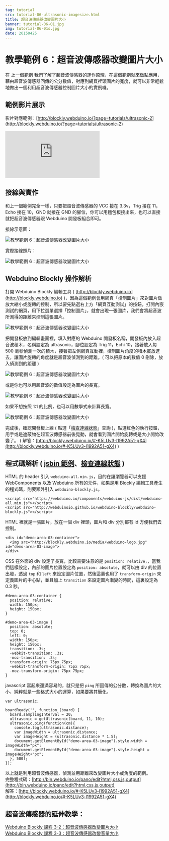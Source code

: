 ```yaml
---
tag: tutorial
src: tutorial-06-ultrasonic-imagesize.html
title: 超音波傳感器改變圖片大小
banner: tutorial-06-01.jpg
img: tutorial-06-01s.jpg
date: 20150425
---
```


<!-- @@master  = ../../_layout.html-->

<!-- @@block  =  meta-->

<title>教學範例 6：超音波傳感器改變圖片大小 :::: Webduino = Web × Arduino</title>

<meta name="description" content="我們了解了超音波傳感器的運作原理，在這個 Webduino 的範例就來做點應用，藉由超音波傳感器回傳的公分數值，對應到網頁裡頭圖片的寬度，就可以非常輕鬆地做出一個利用超音波傳感器控制圖片大小的實例囉。">

<meta itemprop="description" content="我們了解了超音波傳感器的運作原理，在這個 Webduino 的範例就來做點應用，藉由超音波傳感器回傳的公分數值，對應到網頁裡頭圖片的寬度，就可以非常輕鬆地做出一個利用超音波傳感器控制圖片大小的實例囉。">

<meta property="og:description" content="我們了解了超音波傳感器的運作原理，在這個 Webduino 的範例就來做點應用，藉由超音波傳感器回傳的公分數值，對應到網頁裡頭圖片的寬度，就可以非常輕鬆地做出一個利用超音波傳感器控制圖片大小的實例囉。">

<meta property="og:title" content="教學範例 6：超音波傳感器改變圖片大小" >

<meta property="og:url" content="https://webduino.io/tutorials/tutorial-06-ultrasonic-imagesize.html">

<meta property="og:image" content="https://webduino.io/img/tutorials/tutorial-06-01s.jpg">

<meta itemprop="image" content="https://webduino.io/img/tutorials/tutorial-06-01s.jpg">

<include src="../_include-tutorials.html"></include>

<!-- @@close-->



<!-- @@block  =  tutorials-->
# 教學範例 6：超音波傳感器改變圖片大小

在 [上一個範例](tutorial-05-ultrasonic.html) 我們了解了超音波傳感器的運作原理，在這個範例就來做點應用，藉由超音波傳感器回傳的公分數值，對應到網頁裡頭圖片的寬度，就可以非常輕鬆地做出一個利用超音波傳感器控制圖片大小的實例囉。

## 範例影片展示

影片對應範例：[http://blockly.webduino.io/?page=tutorials/ultrasonic-2](http://blockly.webduino.io/?page=tutorials/ultrasonic-2)  

<iframe class="youtube" src="https://www.youtube.com/embed/NXJ3xmqHm8o" frameborder="0" allowfullscreen></iframe>

## 接線與實作

和上一個範例完全一樣，只要把超音波傳感器的 VCC 接在 3.3v，Trig 接在 11，Echo 接在 10，GND 就接在 GND 的腳位，你可以用麵包板接出來，也可以直接就把超音波傳感器跟 Webduino 開發板組合即可。

接線示意圖：

![教學範例 6：超音波傳感器改變圖片大小](../img/tutorials/tutorial-06-02.jpg)

實際接線照片：

![教學範例 6：超音波傳感器改變圖片大小](../img/tutorials/tutorial-06-03.jpg)


## Webduino Blockly 操作解析

打開 Webduino Blockly 編輯工具 ( [http://blockly.webduino.io](http://blockly.webduino.io) )，因為這個範例會用網頁「控制圖片」來對圖片做放大縮小或旋轉的控制，所以要先點選右上方「網頁互動測試」的按鈕，打開內嵌測試的網頁，用下拉選單選擇「控制圖片」，就會出現一張圖片，我們會將超音波所測得的距離來控制這張圖片。

![教學範例 6：超音波傳感器改變圖片大小](../img/tutorials/tutorial-06-04.jpg)

把開發板放到編輯畫面裡，填入對應的 Webduino 開發板名稱，開發板內放入超音波積木，名稱設定為 ultrasonic，腳位設定為 Trig 11，Echi 10，接著放入每 500 毫秒偵測一次的積木，接著把左側網頁互動裡，控制圖片角度的積木擺放進去，讓圖片旋轉的角度就是超音波偵測到的距離。( 可以把原本的數值 0 刪除，放入偵測到的距離 )

![教學範例 6：超音波傳感器改變圖片大小](../img/tutorials/tutorial-06-05.jpg)

或是你也可以用超音波的數值設定為圖片的長寬。

![教學範例 6：超音波傳感器改變圖片大小](../img/tutorials/tutorial-06-06.jpg)

如果不想按照 1:1 的比例，也可以用數學式來計算長寬。

![教學範例 6：超音波傳感器改變圖片大小](../img/tutorials/tutorial-06-07.jpg)

完成後，確認開發板上線 ( 點選「[檢查連線狀態](https://webduino.io/device.html)」查詢 )，點選紅色的執行按鈕，用手或是遮蔽物在超音波傳感器前後晃動，就會看到圖片開始旋轉或是大小開始改變了。
( 解答：[http://blockly.webduino.io/#-K5LUv3-l1992A51-gX4](http://blockly.webduino.io/#-K5LUv3-l1992A51-gX4) )

## 程式碼解析 ( [jsbin 範例](http://bin.webduino.io/pano/edit?html,css,js,output)、[檢查連線狀態](https://webduino.io/device.html) )

HTML 的 header 引入 `webduino-all.min.js`，目的在讓瀏覽器可以支援 WebComponents 以及 Webduino 所有的元件，如果是用 Blockly 編輯工具產生的程式碼，則要額外引入 `webduino-blockly.js`。

	<script src="https://webduino.io/components/webduino-js/dist/webduino-all.min.js"></script>
	<script src="http://webduinoio.github.io/webduino-blockly/webduino-blockly.js"></script>

HTML 裡就是一張圖片，放在一個 div 裡頭，圖片和 div 分別都有 id 方便我們去控制。

	<div id="demo-area-03-container">
	  <img src="http://blockly.webduino.io/media/webduino-logo.jpg" id="demo-area-03-image">
	</div>

CSS 在外面的 div 設定了長寬，比較需要注意的是 `position: relative;`，當我們這樣設定，內部的圖片位置設定為 `position: absolute`，就可以由 div 的位置出發，透過 `top` 和 `left` 來設定圖片位置，然後這裏也用了 `transform-origin` 來定義圖片的中心點，並且加上 `transition` 來設定圖片漸變的時間，這裏設定為 0.3 秒。

	#demo-area-03-container {
	  position: relative;
	  width: 150px;
	  height: 150px;
	}

	#demo-area-03-image {
	  position: absolute;
	  top: 0;
	  left: 0;
	  width: 150px;
	  height: 150px;
	  transition: .3s;
	  -webkit-transition: .3s;
	  -moz-transition: .3s;
	  transform-origin: 75px 75px;
	  -webkit-transform-origin: 75px 75px;
	  -moz-transform-origin: 75px 75px;
	}

javascript 寫起來還滿容易的，就只是把 `ping` 所回傳的公分數，轉換為圖片的大小，純粹就是一些格式大小的運算，如果要將其簡化。

	var ultrasonic;

	boardReady('', function (board) {
	  board.samplingInterval = 20;
	  ultrasonic = getUltrasonic(board, 11, 10);
	  ultrasonic.ping(function(cm){
	    console.log(ultrasonic.distance);
	    var imageWidth = ultrasonic.distance;
	    var imageHeight = (ultrasonic.distance * 1.5);
	    document.getElementById("demo-area-03-image").style.width = imageWidth+"px";
	    document.getElementById("demo-area-03-image").style.height = imageHeight+"px";
	  }, 500);
	});

以上就是利用超音波傳感器，偵測並用距離來改變圖片大小或角度的範例。  
完整程式碼：[http://bin.webduino.io/pano/edit?html,css,js,output](http://bin.webduino.io/pano/edit?html,css,js,output)  
解答：[http://blockly.webduino.io/#-K5LUv3-l1992A51-gX4](http://blockly.webduino.io/#-K5LUv3-l1992A51-gX4)

## 超音波傳感器的延伸教學：

[Webduino Blockly 課程 3-2：超音波傳感器改變圖片大小](http://blockly.webduino.io/?lang=zh-hant&page=tutorials/ultrasonic-2#-JvS-qZVOxcFtjlMhYlP)  
[Webduino Blockly 課程 3-3：超音波傳感器改變音量大小](http://blockly.webduino.io/?lang=zh-hant&page=tutorials/ultrasonic-3#-JvS09LhPCGEY4M1-juO) 







<!-- @@close-->